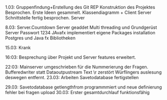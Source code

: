 1.03: Gruppenfindung+Erstellung des Git REP
Konstruktion des Projektes Besprochen.
Erste Ideen gesammelt. Klassendiagramm + Client Server Schnittstelle fertig besprochen.
Server

8.03:
Server.Countdown Server geaddet Multi threading und Grundgerüst Server Passwort 1234
JAvafx implementiert eigene Packages installation Postgres und Java fx Bibliotheken

15.03: Krank

16:03: Besprechung über Projekt und Server features erweitert.

22:03: Mainserver umgeschrieben für die Nummerierung der Fragen. Bufferedwriter statt Dataoutpustream Text \r zerstört Würflingers
       auslesung deswegen entfernt.
23.03: 
Arbeiten Savetodatabase fertigstellen

29.03:
Savetodatabase getlengthfrom programmmiert und neue definierung fehler bei fragen upload
30.03:
Erster gesamtdurchlauf funktionsfähig 
